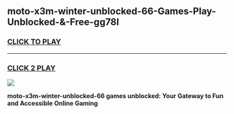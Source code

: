 
## moto-x3m-winter-unblocked-66-Games-Play-Unblocked-&-Free-gg78l
<h3>
<a href="https://premium76.site?title=moto-x3m-winter-unblocked-66&ref=24A">CLICK TO PLAY</a></h3>
<hr>

<h3>
<a href="https://premium76.site?title=moto-x3m-winter-unblocked-66&ref=24A">CLICK 2 PLAY</a>
  
</h3>

<a href="https://premium76.site?title=moto-x3m-winter-unblocked-66&ref=24A"><img src="https://clearcache.store/games.png"></a>


**moto-x3m-winter-unblocked-66 games unblocked: Your Gateway to Fun and Accessible Online Gaming**
